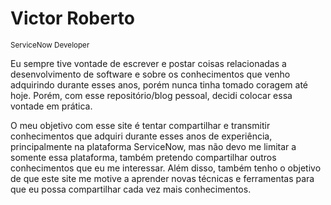 # Victor Roberto
<sub>ServiceNow Developer</sub>

Eu sempre tive vontade de escrever e postar coisas relacionadas a desenvolvimento de software e sobre os conhecimentos que venho adquirindo durante esses anos, porém nunca tinha tomado coragem até hoje. Porém, com esse repositório/blog pessoal, decidi colocar essa vontade em prática. 

O meu objetivo com esse site é tentar compartilhar e transmitir conhecimentos que adquiri durante esses anos de experiência, principalmente na plataforma ServiceNow, mas não devo me limitar a somente essa plataforma, também pretendo compartilhar outros conhecimentos que eu me interessar. Além disso, também tenho o objetivo de que este site me motive a aprender novas técnicas e ferramentas para que eu possa compartilhar cada vez mais conhecimentos.